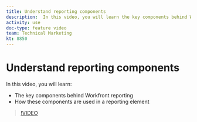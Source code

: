 ```yaml
---
title: Understand reporting components
description:  In this video, you will learn the key components behind Workfront reporting and how these are used in a reporting element in [!DNL Adobe Workfront].
activity: use
doc-type: feature video
team: Technical Marketing
kt: 8850
---
```

# Understand reporting components

In this video, you will learn:

* The key components behind Workfront reporting
* How these components are used in a reporting element

>[!VIDEO](https://video.tv.adobe.com/v/335146/?quality=12)

